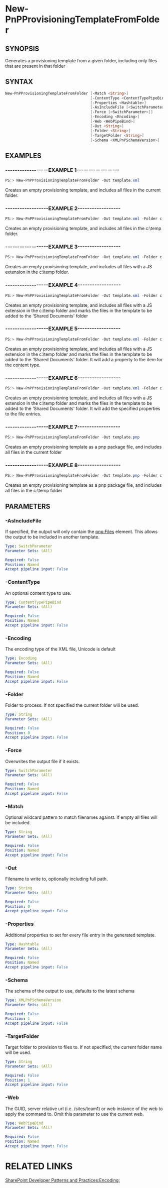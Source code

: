 # New-PnPProvisioningTemplateFromFolder

## SYNOPSIS
Generates a provisioning template from a given folder, including only files that are present in that folder

## SYNTAX 

```powershell
New-PnPProvisioningTemplateFromFolder [-Match <String>]
                                      [-ContentType <ContentTypePipeBind>]
                                      [-Properties <Hashtable>]
                                      [-AsIncludeFile [<SwitchParameter>]]
                                      [-Force [<SwitchParameter>]]
                                      [-Encoding <Encoding>]
                                      [-Web <WebPipeBind>]
                                      [-Out <String>]
                                      [-Folder <String>]
                                      [-TargetFolder <String>]
                                      [-Schema <XMLPnPSchemaVersion>]
```

## EXAMPLES

### ------------------EXAMPLE 1------------------
```powershell
PS:> New-PnPProvisioningTemplateFromFolder -Out template.xml
```

Creates an empty provisioning template, and includes all files in the current folder.

### ------------------EXAMPLE 2------------------
```powershell
PS:> New-PnPProvisioningTemplateFromFolder -Out template.xml -Folder c:\temp
```

Creates an empty provisioning template, and includes all files in the c:\temp folder.

### ------------------EXAMPLE 3------------------
```powershell
PS:> New-PnPProvisioningTemplateFromFolder -Out template.xml -Folder c:\temp -Match *.js
```

Creates an empty provisioning template, and includes all files with a JS extension in the c:\temp folder.

### ------------------EXAMPLE 4------------------
```powershell
PS:> New-PnPProvisioningTemplateFromFolder -Out template.xml -Folder c:\temp -Match *.js -TargetFolder "Shared Documents"
```

Creates an empty provisioning template, and includes all files with a JS extension in the c:\temp folder and marks the files in the template to be added to the 'Shared Documents' folder

### ------------------EXAMPLE 5------------------
```powershell
PS:> New-PnPProvisioningTemplateFromFolder -Out template.xml -Folder c:\temp -Match *.js -TargetFolder "Shared Documents" -ContentType "Test Content Type"
```

Creates an empty provisioning template, and includes all files with a JS extension in the c:\temp folder and marks the files in the template to be added to the 'Shared Documents' folder. It will add a property to the item for the content type.

### ------------------EXAMPLE 6------------------
```powershell
PS:> New-PnPProvisioningTemplateFromFolder -Out template.xml -Folder c:\temp -Match *.js -TargetFolder "Shared Documents" -Properties @{"Title" = "Test Title"; "Category"="Test Category"}
```

Creates an empty provisioning template, and includes all files with a JS extension in the c:\temp folder and marks the files in the template to be added to the 'Shared Documents' folder. It will add the specified properties to the file entries.

### ------------------EXAMPLE 7------------------
```powershell
PS:> New-PnPProvisioningTemplateFromFolder -Out template.pnp
```

Creates an empty provisioning template as a pnp package file, and includes all files in the current folder

### ------------------EXAMPLE 8------------------
```powershell
PS:> New-PnPProvisioningTemplateFromFolder -Out template.pnp -Folder c:\temp
```

Creates an empty provisioning template as a pnp package file, and includes all files in the c:\temp folder

## PARAMETERS

### -AsIncludeFile
If specified, the output will only contain the <pnp:Files> element. This allows the output to be included in another template.

```yaml
Type: SwitchParameter
Parameter Sets: (All)

Required: False
Position: Named
Accept pipeline input: False
```

### -ContentType
An optional content type to use.

```yaml
Type: ContentTypePipeBind
Parameter Sets: (All)

Required: False
Position: Named
Accept pipeline input: False
```

### -Encoding
The encoding type of the XML file, Unicode is default

```yaml
Type: Encoding
Parameter Sets: (All)

Required: False
Position: Named
Accept pipeline input: False
```

### -Folder
Folder to process. If not specified the current folder will be used.

```yaml
Type: String
Parameter Sets: (All)

Required: False
Position: 0
Accept pipeline input: False
```

### -Force
Overwrites the output file if it exists.

```yaml
Type: SwitchParameter
Parameter Sets: (All)

Required: False
Position: Named
Accept pipeline input: False
```

### -Match
Optional wildcard pattern to match filenames against. If empty all files will be included.

```yaml
Type: String
Parameter Sets: (All)

Required: False
Position: Named
Accept pipeline input: False
```

### -Out
Filename to write to, optionally including full path.

```yaml
Type: String
Parameter Sets: (All)

Required: False
Position: 0
Accept pipeline input: False
```

### -Properties
Additional properties to set for every file entry in the generated template.

```yaml
Type: Hashtable
Parameter Sets: (All)

Required: False
Position: Named
Accept pipeline input: False
```

### -Schema
The schema of the output to use, defaults to the latest schema

```yaml
Type: XMLPnPSchemaVersion
Parameter Sets: (All)

Required: False
Position: 1
Accept pipeline input: False
```

### -TargetFolder
Target folder to provision to files to. If not specified, the current folder name will be used.

```yaml
Type: String
Parameter Sets: (All)

Required: False
Position: 1
Accept pipeline input: False
```

### -Web
The GUID, server relative url (i.e. /sites/team1) or web instance of the web to apply the command to. Omit this parameter to use the current web.

```yaml
Type: WebPipeBind
Parameter Sets: (All)

Required: False
Position: Named
Accept pipeline input: False
```

# RELATED LINKS

[SharePoint Developer Patterns and Practices:](http://aka.ms/sppnp)[Encoding:](https://msdn.microsoft.com/en-us/library/system.text.encoding_properties.aspx)